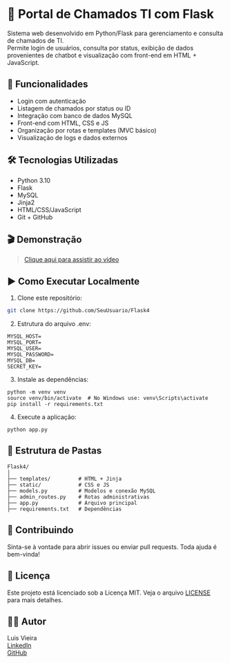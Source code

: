 # 📌 Portal de Chamados TI com Flask

Sistema web desenvolvido em Python/Flask para gerenciamento e consulta de chamados de TI.  
Permite login de usuários, consulta por status, exibição de dados provenientes de chatbot e visualização com front-end em HTML + JavaScript.

## 🚀 Funcionalidades
- Login com autenticação
- Listagem de chamados por status ou ID
- Integração com banco de dados MySQL
- Front-end com HTML, CSS e JS
- Organização por rotas e templates (MVC básico)
- Visualização de logs e dados externos

## 🛠️ Tecnologias Utilizadas
- Python 3.10
- Flask
- MySQL
- Jinja2
- HTML/CSS/JavaScript
- Git + GitHub

## 🎬 Demonstração
> [Clique aqui para assistir ao vídeo](https://youtu.be/bKYaTZFu1cM)  

## ▶️ Como Executar Localmente

1. Clone este repositório:
```bash
git clone https://github.com/SeuUsuario/Flask4
```

2. Estrutura do arquivo .env:

```
MYSQL_HOST=
MYSQL_PORT=
MYSQL_USER=
MYSQL_PASSWORD=
MYSQL_DB=
SECRET_KEY=
```
3. Instale as dependências:

```
python -m venv venv
source venv/bin/activate  # No Windows use: venv\Scripts\activate
pip install -r requirements.txt
```

4. Execute a aplicação:

```
python app.py
```

## 📂 Estrutura de Pastas

```
Flask4/
│
├── templates/         # HTML + Jinja
├── static/            # CSS e JS
├── models.py          # Modelos e conexão MySQL
├── admin_routes.py    # Rotas administrativas
├── app.py             # Arquivo principal
├── requirements.txt   # Dependências
```

## 🤝 Contribuindo

Sinta-se à vontade para abrir issues ou enviar pull requests. Toda ajuda é bem-vinda!

## 📄 Licença

Este projeto está licenciado sob a Licença MIT. Veja o arquivo [LICENSE](LICENSE) para mais detalhes.

## 👨‍💻 Autor
Luis Vieira  
[LinkedIn](https://www.linkedin.com/in/luisfelipevv/)  
[GitHub](https://github.com/StyrkDev)
